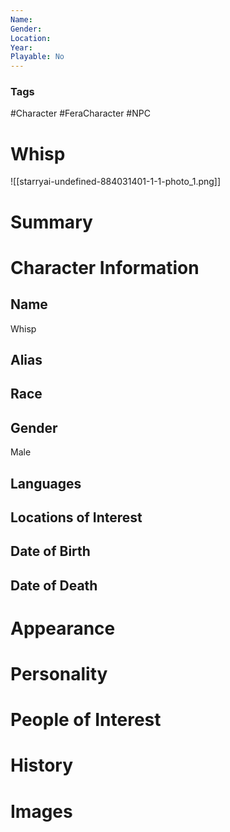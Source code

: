 ```yaml
---
Name: 
Gender: 
Location: 
Year: 
Playable: No
---
```


### Tags
#Character #FeraCharacter #NPC

# Whisp
![[starryai-undefined-884031401-1-1-photo_1.png]]
# Summary


# Character Information

## Name
Whisp

## Alias

## Race

## Gender
Male

## Languages

## Locations of Interest

## Date of Birth

## Date of Death

# Appearance

# Personality

# People of Interest

# History

# Images
